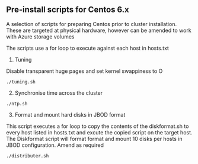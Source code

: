 ## Pre-install scripts for Centos 6.x

A selection of scripts for preparing Centos prior to cluster installation. These are targeted at physical hardware, however can be amended to work with Azure storage volumes

The scripts use a for loop to execute against each host in hosts.txt

1. Tuning

Disable transparent huge pages and set kernel swappiness to O

```
./tuning.sh
``` 

2. Synchronise time across the cluster

```
./ntp.sh
``` 

3. Format and mount hard disks in JBOD format

This script executes a for loop to copy the contents of the diskformat.sh to every host listed in hosts.txt and excute the copied script on the target host. The Diskformat script will format format and mount 10 disks per hosts in JBOD configuration. Amend as required

```
./distributer.sh
``` 